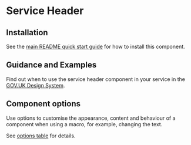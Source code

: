 # Service Header

## Installation

See the [main README quick start guide](https://github.com/alphagov/govuk-frontend#quick-start) for how to install this component.

## Guidance and Examples

Find out when to use the service header component in your service in the [GOV.UK Design System](https://design-system.service.gov.uk/components/service-header).

## Component options

Use options to customise the appearance, content and behaviour of a component when using a macro, for example, changing the text.

See [options table](https://design-system.service.gov.uk/components/service-header/#options-service-header-example) for details.
